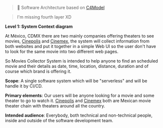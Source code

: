 > &#x1F4D7; Software Architecture based on [C4Model](https://c4model.com/)

> I'm missing fourth layer XD

**Level 1: System Context diagram**

At México, CDMX there are two mainly companies offering theaters to see movies, [Cinepolis](https://cinepolis.com/) and [Cinemex](https://cinemex.com/), the system will collect information from both websites and put it together in a simple Web UI so the user don't have to look for the same movie into two different web pages.

So Movies Collector System is intended to help anyone to find an scheduled movie and their details as date, time, location, distance, duration and of course which brand is offering it.

**Scope**: A single software system which will be "serverless" and will be handle it by CI/CD.

**Primary elements**: Our users will be anyone looking for a movie and some theater to go to watch it.
[Cinepolis](https://cinepolis.com/) and [Cinemex](https://cinemex.com/) both are Mexican movie theater chain with theaters around all the country.

**Intended audience**: Everybody, both technical and non-technical people, inside and outside of the software development team.
